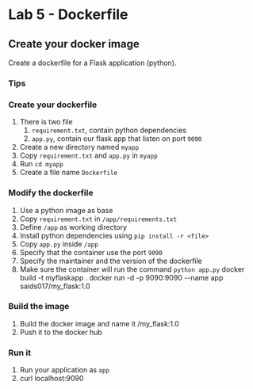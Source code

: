 # Lab 5 - Dockerfile

## Create your docker image

Create a dockerfile for a Flask application (python).

### Tips
 
### Create your dockerfile

1. There is two file 
   1. `requirement.txt`, contain python dependencies 
   2. `app.py`, contain our flask app that listen on port `9090`
2. Create a new directory named `myapp` 
3. Copy `requirement.txt` and `app.py` in `myapp`
4. Run `cd myapp`
5. Create a file name `Dockerfile`

### Modify the dockerfile

1. Use a python image as base
2. Copy `requirement.txt` in `/app/requirements.txt`
3. Define `/app` as working directory
4. Install python dependencies using `pip install -r <file>`
5. Copy `app.py` inside `/app`
6. Specify that the container use the port `9090`
7. Specify the maintainer and the version of the dockerfile
8. Make sure the container will run the command `python app.py`
docker build -t myflaskapp .
docker run -d -p 9090:9090 --name app saids017/my_flask:1.0



### Build the image

1. Build the docker image and name it <dockerHubId>/my_flask:1.0
2. Push it to the docker hub

### Run it 

1. Run your application as `app`
2. curl localhost:9090